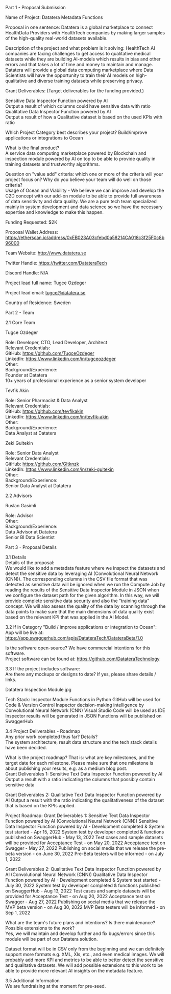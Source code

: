 Part 1 - Proposal Submission

Name of Project: Datatera Metadata Functions

Proposal in one sentence: Datatera is a global marketplace to connect HealthData Providers with HealthTech companies by making larger samples of the high-quality real-world datasets available.

Description of the project and what problem is it solving: HealthTech AI companies are facing challenges to get access to qualitative medical datasets while they are building AI-models which results in bias and other errors and that takes a lot of time and money to maintain and manage. Datatera will provide a global data computing marketplace where Data Scientists will have the opportunity to train their AI models on high-qualitative and diverse training datasets while preserving privacy.

Grant Deliverables: (Target deliverables for the funding provided.)

Sensitive Data Inspector Function powered by AI <br />
Output a result of which columns could have sensitive data with ratio <br />
Qualitative Data Inspector Function powered by AI <br />
Output a result of how a Qualitative dataset is based on the used KPIs with ratio <br />

Which Project Category best describes your project? Build/improve applications or integrations to Ocean

What is the final product? <br />
A service data computing marketplace powered by Blockchain and inspection module powered by AI on top to be able to provide quality in training datasets and trustworthy algorithms.

Question on "value add" criteria: which one or more of the criteria will your project focus on? Why do you believe your team will do well on those criteria? <br />
Usage of Ocean and Viability - We believe we can improve and develop the C2D concept with our add-on module to be able to provide full awareness of data sensitivity and data quality. We are a pure tech team specialized mainly in system development and data science so we have the necessary expertise and knowledge to make this happen.

Funding Requested: $2K

Proposal Wallet Address: https://etherscan.io/address/0xEB023A03cfebd0a58214CA018c3f25F0c8b96000

Team Website: http://www.datatera.se

Twitter Handle: https://twitter.com/DatateraTech

Discord Handle: N/A

Project lead full name: Tugce Ozdeger

Project lead email: tugce@datatera.se

Country of Residence: Sweden <br />

Part 2 - Team <br />

2.1 Core Team <br />

Tugce Ozdeger <br />

Role: Developer, CTO, Lead Developer, Architect <br />
Relevant Credentials: <br />
GitHub: https://github.com/TugceOzdeger <br />
LinkedIn: https://www.linkedin.com/in/tugceozdeger <br />
Other: <br />
Background/Experience: <br />
Founder at Datatera <br />
10+ years of professional experience as a senior system developer <br />

Tevfik Akin

Role: Senior Pharmacist & Data Analyst <br />
Relevant Credentials: <br />
GitHub: https://github.com/tevfikakin <br />
LinkedIn: https://www.linkedin.com/in/tevfik-akin <br />
Other: <br />
Background/Experience: <br />
Data Analyst at Datatera <br />

Zeki Gultekin

Role: Senior Data Analyst <br />
Relevant Credentials: <br />
GitHub: https://github.com/Gltknzk <br />
LinkedIn: https://www.linkedin.com/in/zeki-gultekin <br />
Other: <br />
Background/Experience: <br />
Senior Data Analyst at Datatera <br />

2.2 Advisors <br />

Ruslan Gasimli

Role: Advisor <br />
Other: <br />
Background/Experience: <br />
Data Advisor at Datatera <br />
Senior BI Data Scientist <br />

Part 3 - Proposal Details <br />

3.1 Details <br />
Details of the proposal: <br />
We would like to add a metadata feature where we inspect the datasets and detect the sensitive data by leveraging AI (Convolutional Neural Network (CNN)). The corresponding columns in the CSV file format that was detected as sensitive data will be ignored when we run the Compute Job by reading the results of the Sensitive Data Inspector Module in JSON when we configure the dataset path for the given algorithm. In this way, we will provide complete sensitive data security and also the “training data” concept. We will also assess the quality of the data by scanning through the data points to make sure that the main dimensions of data quality exist based on the relevant KPI that was applied in the AI Model.

3.2 If in Category "Build / improve applications or integration to Ocean": <br />
App will be live at: https://app.swaggerhub.com/apis/DatateraTech/DatateraBeta/1.0 <br />

Is the software open-source? We have commercial intentions for this software. <br />
Project software can be found at: https://github.com/DatateraTechnology	<br />

3.3 If the project includes software: <br />
Are there any mockups or designs to date? If yes, please share details / links. <br />

Datatera Inspection Module.jpg

Tech Stack:
Inspector Module Functions in Python
GitHub will be used for Code & Version Control
Inspector decision-making intelligence by Convolutional Neural Network (CNN)
Visual Studio Code will be used as IDE
Inspector results will be generated in JSON
Functions will be published on SwaggerHub

3.4 Project Deliverables - Roadmap <br />
Any prior work completed thus far? Details? <br />
The system architecture, result data structure and the tech stack details have been decided. 

What is the project roadmap? That is: what are key milestones, and the target date for each milestone. Please make sure that one milestone is about publishing your results, e.g. as a medium blog post. <br />
Grant Deliverables 1: Sensitive Text Data Inspector Function powered by AI
Output a result with a ratio indicating the columns that possibly contain sensitive data

Grant Deliverables 2: Qualitative Text Data Inspector Function powered by AI
Output a result with the ratio indicating the qualitativeness of the dataset that is based on the KPIs applied.

Project Roadmap:
Grant Deliverables 1: Sensitive Text Data Inspector Function powered by AI (Convolutional Neural Network (CNN))
Sensitive Data Inspector Function powered by AI - Development completed & System test started - Apr 15, 2022
System test by developer completed & functions published on SwaggerHub - May 13, 2022
Test cases and sample datasets will be provided for Acceptance Test - on May 20, 2022 
Acceptance test on Swagger - May 27, 2022
Publishing on social media that we release the pre-beta version - on June 30, 2022 
Pre-Beta testers will be informed - on July 1, 2022

Grant Deliverables 2: Qualitative Text Data Inspector Function powered by AI (Convolutional Neural Network (CNN))
Qualitative Data Inspector Function powered by AI - Development completed & System test started - July 30, 2022
System test by developer completed & functions published on SwaggerHub - Aug 13, 2022
Test cases and sample datasets will be provided for Acceptance Test - on Aug 20, 2022 
Acceptance test on Swagger - Aug 27, 2022
Publishing on social media that we release the MVP beta version - on Aug 30, 2022 
MVP Beta testers will be informed - on Sep 1, 2022

What are the team's future plans and intentions? Is there maintenance? Possible extensions to the work? <br />
Yes, we will maintain and develop further and fix bugs/errors since this module will be part of our Datatera solution.

Dataset format will be in CSV only from the beginning and we can definitely support more formats e.g. XML, Xls, etc., and even medical images.
We will probably add more KPI and metrics to be able to better detect the sensitive and qualitative datasets.
We will add possible extensions to this work to be able to provide more relevant AI insights on the metadata feature.

3.5 Additional Information <br />
We are fundraising at the moment for pre-seed.
